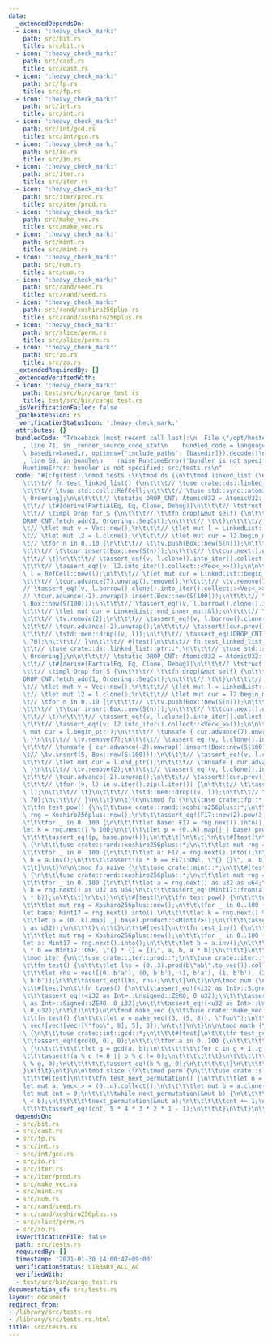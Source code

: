 ```yaml
---
data:
  _extendedDependsOn:
  - icon: ':heavy_check_mark:'
    path: src/bit.rs
    title: src/bit.rs
  - icon: ':heavy_check_mark:'
    path: src/cast.rs
    title: src/cast.rs
  - icon: ':heavy_check_mark:'
    path: src/fp.rs
    title: src/fp.rs
  - icon: ':heavy_check_mark:'
    path: src/int.rs
    title: src/int.rs
  - icon: ':heavy_check_mark:'
    path: src/int/gcd.rs
    title: src/int/gcd.rs
  - icon: ':heavy_check_mark:'
    path: src/io.rs
    title: src/io.rs
  - icon: ':heavy_check_mark:'
    path: src/iter.rs
    title: src/iter.rs
  - icon: ':heavy_check_mark:'
    path: src/iter/prod.rs
    title: src/iter/prod.rs
  - icon: ':heavy_check_mark:'
    path: src/make_vec.rs
    title: src/make_vec.rs
  - icon: ':heavy_check_mark:'
    path: src/mint.rs
    title: src/mint.rs
  - icon: ':heavy_check_mark:'
    path: src/num.rs
    title: src/num.rs
  - icon: ':heavy_check_mark:'
    path: src/rand/seed.rs
    title: src/rand/seed.rs
  - icon: ':heavy_check_mark:'
    path: src/rand/xoshiro256plus.rs
    title: src/rand/xoshiro256plus.rs
  - icon: ':heavy_check_mark:'
    path: src/slice/perm.rs
    title: src/slice/perm.rs
  - icon: ':heavy_check_mark:'
    path: src/zo.rs
    title: src/zo.rs
  _extendedRequiredBy: []
  _extendedVerifiedWith:
  - icon: ':heavy_check_mark:'
    path: test/src/bin/cargo_test.rs
    title: test/src/bin/cargo_test.rs
  _isVerificationFailed: false
  _pathExtension: rs
  _verificationStatusIcon: ':heavy_check_mark:'
  attributes: {}
  bundledCode: "Traceback (most recent call last):\n  File \"/opt/hostedtoolcache/Python/3.9.1/x64/lib/python3.9/site-packages/onlinejudge_verify/documentation/build.py\"\
    , line 71, in _render_source_code_stat\n    bundled_code = language.bundle(stat.path,\
    \ basedir=basedir, options={'include_paths': [basedir]}).decode()\n  File \"/opt/hostedtoolcache/Python/3.9.1/x64/lib/python3.9/site-packages/onlinejudge_verify/languages/user_defined.py\"\
    , line 68, in bundle\n    raise RuntimeError('bundler is not specified: {}'.format(path.as_posix()))\n\
    RuntimeError: bundler is not specified: src/tests.rs\n"
  code: "#[cfg(test)]\nmod tests {\n\tmod ds {\n\t\tmod linked_list {\n\t\t\t// #[test]\n\
    \t\t\t// fn test_linked_list() {\n\t\t\t// \tuse crate::ds::linked_list::inner_mut::*;\n\
    \t\t\t// \tuse std::cell::RefCell;\n\t\t\t// \tuse std::sync::atomic::{AtomicU32,\
    \ Ordering};\n\n\t\t\t// \tstatic DROP_CNT: AtomicU32 = AtomicU32::new(0);\n\t\
    \t\t// \t#[derive(PartialEq, Eq, Clone, Debug)]\n\t\t\t// \tstruct S(u32);\n\t\
    \t\t// \timpl Drop for S {\n\t\t\t// \t\tfn drop(&mut self) {\n\t\t\t// \t\t\t\
    DROP_CNT.fetch_add(1, Ordering::SeqCst);\n\t\t\t// \t\t}\n\t\t\t// \t}\n\n\t\t\
    \t// \tlet mut v = Vec::new();\n\t\t\t// \tlet mut l = LinkedList::new();\n\t\t\
    \t// \tlet mut l2 = l.clone();\n\t\t\t// \tlet mut cur = l2.begin_mut();\n\t\t\
    \t// \tfor n in 0..10 {\n\t\t\t// \t\tv.push(Box::new(S(n)));\n\t\t\t// \t\tl.push_back(Box::new(S(n)));\n\
    \t\t\t// \t\tcur.insert(Box::new(S(n)));\n\t\t\t// \t\tcur.next().unwrap();\n\t\
    \t\t// \t}\n\t\t\t// \tassert_eq!(v, l.clone().into_iter().collect::<Vec<_>>());\n\
    \t\t\t// \tassert_eq!(v, l2.into_iter().collect::<Vec<_>>());\n\n\t\t\t// \tlet\
    \ l = RefCell::new(l);\n\t\t\t// \tlet mut cur = LinkedList::begin_inner_mut(&l);\n\
    \t\t\t// \tcur.advance(7).unwrap().remove();\n\t\t\t// \tv.remove(7);\n\t\t\t\
    // \tassert_eq!(v, l.borrow().clone().into_iter().collect::<Vec<_>>());\n\t\t\t\
    // \tcur.advance(-2).unwrap().insert(Box::new(S(100)));\n\t\t\t// \tv.insert(5,\
    \ Box::new(S(100)));\n\t\t\t// \tassert_eq!(v, l.borrow().clone().into_iter().collect::<Vec<_>>());\n\
    \t\t\t// \tlet mut cur = LinkedList::end_inner_mut(&l);\n\t\t\t// \tcur.advance(-8).unwrap().remove();\n\
    \t\t\t// \tv.remove(2);\n\t\t\t// \tassert_eq!(v, l.borrow().clone().into_iter().collect::<Vec<_>>());\n\
    \t\t\t// \tcur.advance(-2).unwrap();\n\t\t\t// \tassert!(cur.prev().is_none());\n\
    \t\t\t// \tstd::mem::drop((v, l));\n\t\t\t// \tassert_eq!(DROP_CNT.load(Ordering::SeqCst),\
    \ 70);\n\t\t\t// }\n\t\t\t// #[test]\n\t\t\t// fn test_linked_list_ptr() {\n\t\
    \t\t// \tuse crate::ds::linked_list::ptr::*;\n\t\t\t// \tuse std::sync::atomic::{AtomicU32,\
    \ Ordering};\n\n\t\t\t// \tstatic DROP_CNT: AtomicU32 = AtomicU32::new(0);\n\t\
    \t\t// \t#[derive(PartialEq, Eq, Clone, Debug)]\n\t\t\t// \tstruct S(u32);\n\t\
    \t\t// \timpl Drop for S {\n\t\t\t// \t\tfn drop(&mut self) {\n\t\t\t// \t\t\t\
    DROP_CNT.fetch_add(1, Ordering::SeqCst);\n\t\t\t// \t\t}\n\t\t\t// \t}\n\n\t\t\
    \t// \tlet mut v = Vec::new();\n\t\t\t// \tlet mut l = LinkedList::new();\n\t\t\
    \t// \tlet mut l2 = l.clone();\n\t\t\t// \tlet mut cur = l2.begin_mut();\n\t\t\
    \t// \tfor n in 0..10 {\n\t\t\t// \t\tv.push(Box::new(S(n)));\n\t\t\t// \t\tl.push_back(Box::new(S(n)));\n\
    \t\t\t// \t\tcur.insert(Box::new(S(n)));\n\t\t\t// \t\tcur.next().unwrap();\n\t\
    \t\t// \t}\n\t\t\t// \tassert_eq!(v, l.clone().into_iter().collect::<Vec<_>>());\n\
    \t\t\t// \tassert_eq!(v, l2.into_iter().collect::<Vec<_>>());\n\n\t\t\t// \tlet\
    \ mut cur = l.begin_ptr();\n\t\t\t// \tunsafe { cur.advance(7).unwrap().remove();\
    \ }\n\t\t\t// \tv.remove(7);\n\t\t\t// \tassert_eq!(v, l.clone().into_iter().collect::<Vec<_>>());\n\
    \t\t\t// \tunsafe { cur.advance(-2).unwrap().insert(Box::new(S(100))); }\n\t\t\
    \t// \tv.insert(5, Box::new(S(100)));\n\t\t\t// \tassert_eq!(v, l.clone().into_iter().collect::<Vec<_>>());\n\
    \t\t\t// \tlet mut cur = l.end_ptr();\n\t\t\t// \tunsafe { cur.advance(-8).unwrap().remove();\
    \ }\n\t\t\t// \tv.remove(2);\n\t\t\t// \tassert_eq!(v, l.clone().into_iter().collect::<Vec<_>>());\n\
    \t\t\t// \tcur.advance(-2).unwrap();\n\t\t\t// \tassert!(cur.prev().is_none());\n\
    \t\t\t// \tfor (v, l) in v.iter().zip(l.iter()) {\n\t\t\t// \t\tassert_eq!(v,\
    \ l);\n\t\t\t// \t}\n\t\t\t// \tstd::mem::drop((v, l));\n\t\t\t// \tassert_eq!(DROP_CNT.load(Ordering::SeqCst),\
    \ 70);\n\t\t\t// }\n\t\t}\n\t}\n\n\tmod fp {\n\t\tuse crate::fp::*;\n\t\t#[test]\n\
    \t\tfn test_pow() {\n\t\t\tuse crate::rand::xoshiro256plus::*;\n\t\t\tlet mut\
    \ rng = Xoshiro256plus::new();\n\t\t\tassert_eq!(F17::new(2).pow(3), F17::new(8));\n\
    \t\t\tfor _ in 0..100 {\n\t\t\t\tlet base: F17 = rng.next().into();\n\t\t\t\t\
    let k = rng.next() % 100;\n\t\t\t\tlet p = (0..k).map(|_| base).product::<F17>();\n\
    \t\t\t\tassert_eq!(p, base.pow(k));\n\t\t\t}\n\t\t}\n\t\t#[test]\n\t\tfn test_inv()\
    \ {\n\t\t\tuse crate::rand::xoshiro256plus::*;\n\t\t\tlet mut rng = Xoshiro256plus::new();\n\
    \t\t\tfor _ in 0..100 {\n\t\t\t\tlet a: F17 = rng.next().into();\n\t\t\t\tlet\
    \ b = a.inv();\n\t\t\t\tassert!(a * b == F17::ONE, \"{} {}\", a, b);\n\t\t\t}\n\
    \t\t}\n\t}\n\n\tmod fp_naive {\n\t\tuse crate::mint::*;\n\t\t#[test]\n\t\tfn test_mul()\
    \ {\n\t\t\tuse crate::rand::xoshiro256plus::*;\n\t\t\tlet mut rng = Xoshiro256plus::new();\n\
    \t\t\tfor _ in 0..100 {\n\t\t\t\tlet a = rng.next() as u32 as u64;\n\t\t\t\tlet\
    \ b = rng.next() as u32 as u64;\n\t\t\t\tassert_eq!(Mint17::from(a) * b, Mint17::from(a\
    \ * b));\n\t\t\t}\n\t\t}\n\t\t#[test]\n\t\tfn test_pow() {\n\t\t\tuse crate::rand::xoshiro256plus::*;\n\
    \t\t\tlet mut rng = Xoshiro256plus::new();\n\t\t\tfor _ in 0..100 {\n\t\t\t\t\
    let base: Mint17 = rng.next().into();\n\t\t\t\tlet k = rng.next() % 100;\n\t\t\
    \t\tlet p = (0..k).map(|_| base).product::<Mint17>();\n\t\t\t\tassert_eq!(p, base.pow(k\
    \ as u32));\n\t\t\t}\n\t\t}\n\t\t#[test]\n\t\tfn test_inv() {\n\t\t\tuse crate::rand::xoshiro256plus::*;\n\
    \t\t\tlet mut rng = Xoshiro256plus::new();\n\t\t\tfor _ in 0..100 {\n\t\t\t\t\
    let a: Mint17 = rng.next().into();\n\t\t\t\tlet b = a.inv();\n\t\t\t\tassert!(a\
    \ * b == Mint17::ONE, \"{} * {} = {}\", a, b, a * b);\n\t\t\t}\n\t\t}\n\t}\n\n\
    \tmod iter {\n\t\tuse crate::iter::prod::*;\n\t\tuse crate::iter::*;\n\t\t#[test]\n\
    \t\tfn test() {\n\t\t\tlet lhs = (0..3).prod(b\"ab\".to_vec()).collect_vec();\n\
    \t\t\tlet rhs = vec![(0, b'a'), (0, b'b'), (1, b'a'), (1, b'b'), (2, b'a'), (2,\
    \ b'b')];\n\t\t\tassert_eq!(lhs, rhs);\n\t\t}\n\t}\n\n\tmod num {\n\t\tuse crate::int::*;\n\
    \t\t#[test]\n\t\tfn types() {\n\t\t\tassert_eq!(<i32 as Int>::Signed::ZERO, 0_i32);\n\
    \t\t\tassert_eq!(<i32 as Int>::Unsigned::ZERO, 0_u32);\n\t\t\tassert_eq!(<u32\
    \ as Int>::Signed::ZERO, 0_i32);\n\t\t\tassert_eq!(<u32 as Int>::Unsigned::ZERO,\
    \ 0_u32);\n\t\t}\n\t}\n\n\tmod make_vec {\n\t\tuse crate::make_vec::*;\n\t\t#[test]\n\
    \t\tfn test() {\n\t\t\tlet v = make_vec((3, (5, 8)), \"foo\");\n\t\t\tassert_eq!(v,\
    \ vec![vec![vec![\"foo\"; 8]; 5]; 3]);\n\t\t}\n\t}\n\n\tmod math {\n\t\tmod gcd\
    \ {\n\t\t\tuse crate::int::gcd::*;\n\t\t\t#[test]\n\t\t\tfn test_gcd() {\n\t\t\
    \t\tassert_eq!(gcd(0, 0), 0);\n\t\t\t\tfor a in 0..100 {\n\t\t\t\t\tfor b in 1..100\
    \ {\n\t\t\t\t\t\tlet g = gcd(a, b);\n\t\t\t\t\t\tfor c in g + 1..g {\n\t\t\t\t\
    \t\t\tassert!(a % c != 0 || b % c != 0);\n\t\t\t\t\t\t}\n\t\t\t\t\t\tassert_eq!(a\
    \ % g, 0);\n\t\t\t\t\t\tassert_eq!(b % g, 0);\n\t\t\t\t\t}\n\t\t\t\t}\n\t\t\t\
    }\n\t\t}\n\t}\n\n\tmod slice {\n\t\tmod perm {\n\t\t\tuse crate::slice::perm::*;\n\
    \t\t\t#[test]\n\t\t\tfn test_next_permutation() {\n\t\t\t\tlet n = 5;\n\t\t\t\t\
    let mut a: Vec<_> = (0..n).collect();\n\t\t\t\tlet mut b = a.clone();\n\t\t\t\t\
    let mut cnt = 0;\n\t\t\t\twhile next_permutation(&mut b) {\n\t\t\t\t\tassert!(a\
    \ < b);\n\t\t\t\t\tnext_permutation(&mut a);\n\t\t\t\t\tcnt += 1;\n\t\t\t\t}\n\
    \t\t\t\tassert_eq!(cnt, 5 * 4 * 3 * 2 * 1 - 1);\n\t\t\t}\n\t\t}\n\t}\n}\n"
  dependsOn:
  - src/bit.rs
  - src/cast.rs
  - src/fp.rs
  - src/int.rs
  - src/int/gcd.rs
  - src/io.rs
  - src/iter.rs
  - src/iter/prod.rs
  - src/make_vec.rs
  - src/mint.rs
  - src/num.rs
  - src/rand/seed.rs
  - src/rand/xoshiro256plus.rs
  - src/slice/perm.rs
  - src/zo.rs
  isVerificationFile: false
  path: src/tests.rs
  requiredBy: []
  timestamp: '2021-01-30 14:00:47+09:00'
  verificationStatus: LIBRARY_ALL_AC
  verifiedWith:
  - test/src/bin/cargo_test.rs
documentation_of: src/tests.rs
layout: document
redirect_from:
- /library/src/tests.rs
- /library/src/tests.rs.html
title: src/tests.rs
---
```


